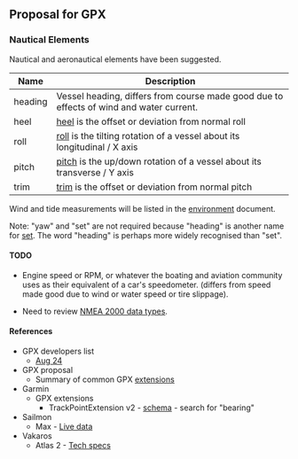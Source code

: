 ## Proposal for GPX

### Nautical Elements

Nautical and aeronautical elements have been suggested.

| Name    | Description                                                  |
| ------- | ------------------------------------------------------------ |
| heading | Vessel heading, differs from course made good due to effects of wind and water current. |
| heel    | [heel](https://en.wikipedia.org/wiki/Ship_motions#Roll) is the offset or deviation from normal roll |
| roll    | [roll](https://en.wikipedia.org/wiki/Ship_motions#Roll) is the tilting rotation of a vessel about its longitudinal / X axis |
| pitch   | [pitch](https://en.wikipedia.org/wiki/Ship_motions#Pitch) is the up/down rotation of a vessel about its transverse / Y axis |
| trim    | [trim](https://en.wikipedia.org/wiki/Ship_motions#Pitch) is the offset or deviation from normal pitch |

Wind and tide measurements will be listed in the [environment](environment.md) document.

Note: "yaw" and "set" are not required because "heading" is another name for [set](https://en.wikipedia.org/wiki/Ship_motions#Yaw). The word "heading" is perhaps more widely recognised than "set".



#### TODO

- Engine speed or RPM, or whatever the boating and aviation community uses as their equivalent of a car's speedometer. (differs from speed made good due to wind or water speed or tire slippage).

- Need to review [NMEA 2000 data types](https://www8.garmin.com/manuals/webhelp/GUID-1415AAD0-FE63-42A6-8F8D-DB713D616122/EN-US/GUID-FACE3DF9-D18C-43B2-A586-B14F670077E1.html).



#### References

- GPX developers list
  - [Aug 24](https://groups.io/g/gpx/message/47)
- GPX proposal
  - Summary of common GPX [extensions](../extensions.md)
- Garmin
  - GPX extensions
    - TrackPointExtension v2 - [schema](https://www8.garmin.com/xmlschemas/TrackPointExtensionv2.xsd) - search for "bearing"
- Sailmon
  - Max - [Live data](https://sailmon.com/max/#1675689499683-c73158df-1d1313e9-e463)
- Vakaros
  - Atlas 2 - [Tech specs](https://vakaros.com/en-eu/pages/tech-specs)
